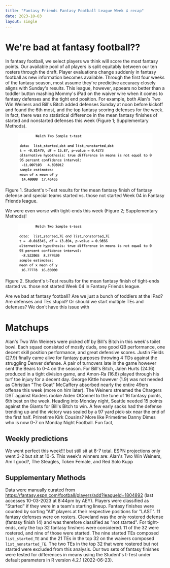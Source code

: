 ```yaml
---
title: "Fantasy Friends Fantasy Football League Week 4 recap"
date: 2023-10-03
layout: single
---
```


# We're bad at fantasy football??

In fantasy football, we select players we think will score the most fantasy points. Our available pool of all players is split equitably between our ten rosters through the draft. Player evaluations change suddenly in fantasy football as new information becomes available. Through the first four weeks of the fantasy season, most assume they're predictive accuracy closely aligns with Sunday's results. This league, however, appears no better than a toddler button mashing Mommy's iPad on the waiver wire when it comes to fantasy defenses and the tight end position. For example, both Alan's Two Win Weiners and Bill's Bitch added defenses Sunday at noon before kickoff and found the 6th most, and the top fantasy scoring defenses for the week. In fact, there was no statistical difference in the mean fantasy finishes of started and nonstarted defenses this week (Figure 1; Supplementary Methods).

<figure>
    <a href="/assets/images/DST_are_stupid_W04.png"><img src="/assets/images/DST_are_stupid_W04.png"></a>
</figure>
Figure 1. Student's t-Test results for the mean fantasy finish of fantasy defense and special teams started vs. those not started Week 04 in Fantasy Friends league.

We were even worse with tight-ends this week (Figure 2; Supplementary Methods)!

<figure>
    <a href="/assets/images/TE_are_stupid_W04.png"><img src="/assets/images/TE_are_stupid_W04.png"></a>
</figure>

Figure 2. Student's t-Test results for the mean fantasy finish of tight-ends started vs. those not started Week 04 in Fantasy Friends league.

Are we bad at fantasy football? Are we just a bunch of toddlers at the iPad? Are defenses and TEs stupid? Or should we start multiple TEs and defenses? We don't have this issue with


# Matchups

Alan's Two Win Weiners were picked off by Bill's Bitch in this week's toilet bowl. Each squad consisted of mostly duds, one good QB performance, one decent skill position performance, and great defensive scores. Justin Fields (27.9) finally came alive for fantasy purposes throwing 4 TDs against the struggling Denver defense. A pair of turnovers late in the game however sent the Bears to 0-4 on the season. For Bill's Bitch, Jalen Hurts (24.16) produced in a tight division game, and Amon-Ra (16.6) played through his turf toe injury for a decent day. George Kittle however (1.9) was not needed as Christian "The Goat" McCaffery absorbed nearly the entire 49ers offense this week (more on him later). The Weiners streamed the Chargers DST against Raiders rookie Aiden OConnel to the tune of 16 fantasy points, 6th best on the week. Heading into Monday night, Seattle needed 15 points against the Giants for Bill's Bitch to win. A few early sacks had the defense trending up and the victory was sealed by a 97 yard pick-six near the end of the first half. Primetime Kirk Cousins? More like Primetime Danny Dimes who is now 0-7 on Monday Night Football. Fun fact, 



## Weekly predictions

We went perfect this week!!! but still sit at 8-7 total. ESPN projections only went 3-2  but sit at 10-5. This week's winners are: Alan's Two Win Weiners, Am I good?, The Steagles, Token Female, and Red Solo Kupp


## Supplementary Methods

Data were manually curated from https://fantasy.espn.com/football/players/add?leagueId=1804892 (last accesses 10-03-2023 at 8:44pm by AEY). Players were classified as "Started" if they were in a team's starting lineup. Fantasy finishes were counted by sorting "All" players at their respective positions for "LAST". 11 fantasy defenses were on rosters. Cleveland was the only rostered defense (fantasy finish 14) and was therefore classified as "not started". For tight-ends, only the top 32 fantasy finshers were considered. 11 of the 32 were rostered, and nine of those were started. The nine started TEs composed `list_started_TE` and the 21 TEs in the top 32 on the waivers composed `list_nonstarted_TE`. The two TEs in the top 32 that were rostered but not started were excluded from this analysis. Our two sets of fantasy finishes were tested for differences in means using the Student's t-Test under default parameters in R version 4.2.1 (2022-06-23).